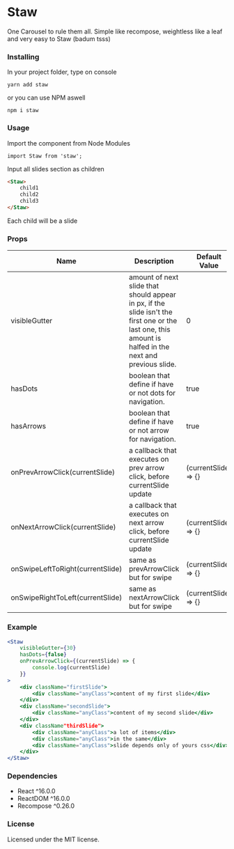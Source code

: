 # Staw

One Carousel to rule them all. Simple like recompose, weightless like a leaf and very easy to Staw (badum tsss)

### Installing

In your project folder, type on console

`yarn add staw`

or you can use NPM aswell

`npm i staw`


### Usage

Import the component from Node Modules

`import Staw from 'staw';`

Input all slides section as children

```html
<Staw>
	child1
	child2
	child3
</Staw>

```

Each child will be a slide

### Props

Name | Description | Default Value
--------- | -------- | ----------------
visibleGutter| amount of next slide that should appear in px, if the slide isn't the first one or the last one, this amount is halfed in the next and previous slide. | 0 
hasDots| boolean that define if have or not dots for navigation. | true
hasArrows | boolean that define if have or not arrow for navigation. | true
onPrevArrowClick(currentSlide) | a callback that executes on prev arrow click, before currentSlide update | (currentSlide) => {}
onNextArrowClick(currentSlide) | a callback that executes on next arrow click, before currentSlide update | (currentSlide) => {}
onSwipeLeftToRight(currentSlide) | same as prevArrowClick but for swipe | (currentSlide) => {}
onSwipeRightToLeft(currentSlide) | same as nextArrowClick but for swipe | (currentSlide) => {}

### Example
```jsx
<Staw
    visibleGutter={30}
    hasDots={false}
    onPrevArrowClick={(currentSlide) => {
        console.log(currentSlide)
    }}
>
    <div className="firstSlide">
        <div className="anyClass">content of my first slide</div>
    </div>
    <div className="secondSlide">
        <div className="anyClass">content of my second slide</div>
    </div>
    <div className"thirdSlide">
        <div className="anyClass">a lot of items</div>
        <div className="anyClass">in the same</div>
        <div className="anyClass">slide depends only of yours css</div>
    </div>
</Staw>
```


### Dependencies

* React ^16.0.0
* ReactDOM ^16.0.0
* Recompose ^0.26.0

### License

Licensed under the MIT license.
